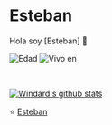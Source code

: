 # Esteban
Hola soy [Esteban] 👋

![Edad](https://img.shields.io/badge/Edad-27-blue)
![Vivo en](https://img.shields.io/badge/vivo-España-3c9)


<br />

[![Windard's github stats](https://github-readme-stats.vercel.app/api?username=windard&show_icons=true)](https://github.com/windard)


⭐️  [Esteban](https://github.com/estebanpineda)
